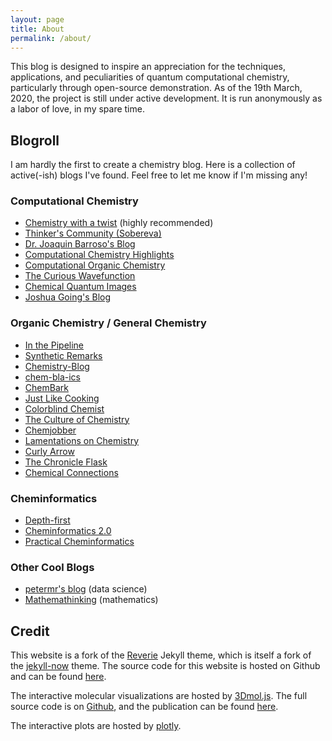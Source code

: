 ```yaml
---
layout: page
title: About
permalink: /about/
---
```


This blog is designed to inspire an appreciation for the
techniques, applications, and peculiarities of quantum computational chemistry,
particularly through open-source demonstration. As of the 19th March, 2020, the project is still under active development. It is run anonymously as a labor of love, in my spare time.

## Blogroll

I am hardly the first to create a chemistry blog. Here is a collection
of active(-ish) blogs I've found. Feel free to let me know if I'm missing any!

### Computational Chemistry

* [Chemistry with a twist](https://www.ch.imperial.ac.uk/rzepa/blog/) (highly recommended)
* [Thinker's Community (Sobereva)](http://sobereva.com/)
* [Dr. Joaquin Barroso's Blog](https://joaquinbarroso.com/)
* [Computational Chemistry Highlights](http://www.compchemhighlights.org/)
* [Computational Organic Chemistry](http://comporgchem.com/blog/)
* [The Curious Wavefunction](http://wavefunction.fieldofscience.com/)
* [Chemical Quantum Images](http://chemical-quantum-images.blogspot.com/)
* [Joshua Going's Blog](https://joshuagoings.com/)

### Organic Chemistry / General Chemistry
* [In the Pipeline](https://blogs.sciencemag.org/pipeline/)
* [Synthetic Remarks](https://syntheticremarks.com/about/)
* [Chemistry-Blog](http://www.chemistry-blog.com/)
* [chem-bla-ics](https://chem-bla-ics.blogspot.com/)
* [ChemBark](http://blog.chembark.com/about/)
* [Just Like Cooking](http://justlikecooking.blogspot.com/)
* [Colorblind Chemist](https://colorblindchemist.wordpress.com/)
* [The Culture of Chemistry](http://cultureofchemistry.fieldofscience.com/)
* [Chemjobber](http://chemjobber.blogspot.com/)
* [Lamentations on Chemistry](https://gaussling.wordpress.com/)
* [Curly Arrow](http://curlyarrow.blogspot.com/)
* [The Chronicle Flask](https://chronicleflask.com/about/)
* [Chemical Connections](https://stuartcantrill.com/)

### Cheminformatics

* [Depth-first](https://depth-first.com/about/)
* [Cheminformatics 2.0](https://cheminf20.org/)
* [Practical Cheminformatics](http://practicalcheminformatics.blogspot.com/)

### Other Cool Blogs

* [petermr's blog](https://blogs.ch.cam.ac.uk/pmr/) (data science)
* [Mathemathinking](http://corysimon.github.io/) (mathematics)

## Credit

This website is a fork of the [Reverie](https://github.com/amitmerchant1990/reverie)
Jekyll theme, which is itself a fork of the [jekyll-now](https://github.com/barryclark/jekyll-now) theme. The source code for this website is hosted on Github and can be found [here](https://github.com/Chemyka/chemyka.github.io).

The interactive molecular visualizations are hosted by [3Dmol.js](https://3dmol.csb.pitt.edu/index.html).
The full source code is on [Github](https://github.com/3dmol/3Dmol.js), and the
publication can be found [here](https://doi.org/10.1093/bioinformatics/btu829).

The interactive plots are hosted by [plotly](https://plot.ly/).

